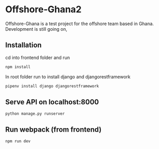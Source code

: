 # Offshore-Ghana2

Offshore-Ghana is a test project for the offshore team based in Ghana. Development is still going on, 


## Installation

cd into frontend folder and run
```bash
npm install

```
In root folder run to install django and djangorestframework
```bash
pipenv install django djangorestframework
```

## Serve API on localhost:8000

```
python manage.py runserver
```

## Run webpack (from frontend)
```
npm run dev
```

